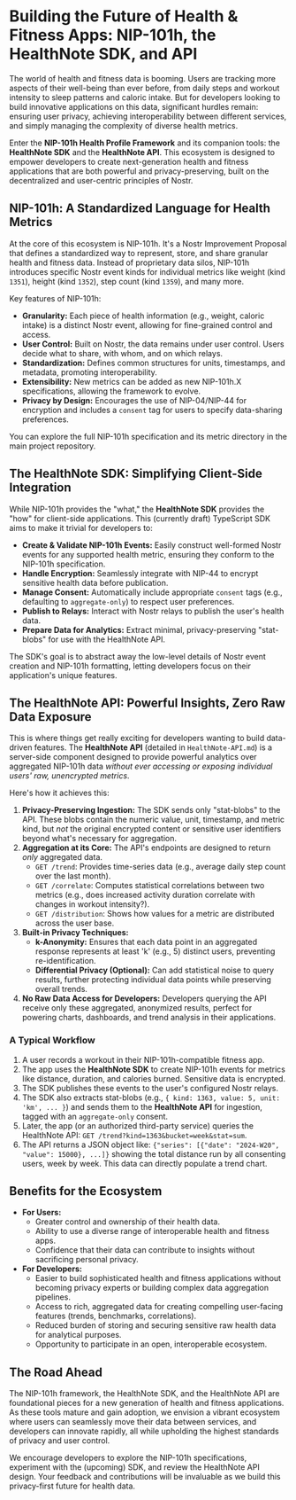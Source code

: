 # Building the Future of Health & Fitness Apps: NIP-101h, the HealthNote SDK, and API

The world of health and fitness data is booming. Users are tracking more aspects of their well-being than ever before, from daily steps and workout intensity to sleep patterns and caloric intake. But for developers looking to build innovative applications on this data, significant hurdles remain: ensuring user privacy, achieving interoperability between different services, and simply managing the complexity of diverse health metrics.

Enter the **NIP-101h Health Profile Framework** and its companion tools: the **HealthNote SDK** and the **HealthNote API**. This ecosystem is designed to empower developers to create next-generation health and fitness applications that are both powerful and privacy-preserving, built on the decentralized and user-centric principles of Nostr.

## NIP-101h: A Standardized Language for Health Metrics

At the core of this ecosystem is NIP-101h. It's a Nostr Improvement Proposal that defines a standardized way to represent, store, and share granular health and fitness data. Instead of proprietary data silos, NIP-101h introduces specific Nostr event kinds for individual metrics like weight (kind `1351`), height (kind `1352`), step count (kind `1359`), and many more.

Key features of NIP-101h:

*   **Granularity:** Each piece of health information (e.g., weight, caloric intake) is a distinct Nostr event, allowing for fine-grained control and access.
*   **User Control:** Built on Nostr, the data remains under user control. Users decide what to share, with whom, and on which relays.
*   **Standardization:** Defines common structures for units, timestamps, and metadata, promoting interoperability.
*   **Extensibility:** New metrics can be added as new NIP-101h.X specifications, allowing the framework to evolve.
*   **Privacy by Design:** Encourages the use of NIP-04/NIP-44 for encryption and includes a `consent` tag for users to specify data-sharing preferences.

You can explore the full NIP-101h specification and its metric directory in the main project repository.

## The HealthNote SDK: Simplifying Client-Side Integration

While NIP-101h provides the "what," the **HealthNote SDK** provides the "how" for client-side applications. This (currently draft) TypeScript SDK aims to make it trivial for developers to:

*   **Create & Validate NIP-101h Events:** Easily construct well-formed Nostr events for any supported health metric, ensuring they conform to the NIP-101h specification.
*   **Handle Encryption:** Seamlessly integrate with NIP-44 to encrypt sensitive health data before publication.
*   **Manage Consent:** Automatically include appropriate `consent` tags (e.g., defaulting to `aggregate-only`) to respect user preferences.
*   **Publish to Relays:** Interact with Nostr relays to publish the user's health data.
*   **Prepare Data for Analytics:** Extract minimal, privacy-preserving "stat-blobs" for use with the HealthNote API.

The SDK's goal is to abstract away the low-level details of Nostr event creation and NIP-101h formatting, letting developers focus on their application's unique features.

## The HealthNote API: Powerful Insights, Zero Raw Data Exposure

This is where things get really exciting for developers wanting to build data-driven features. The **HealthNote API** (detailed in `HealthNote-API.md`) is a server-side component designed to provide powerful analytics over aggregated NIP-101h data *without ever accessing or exposing individual users' raw, unencrypted metrics*.

Here's how it achieves this:

1.  **Privacy-Preserving Ingestion:** The SDK sends only "stat-blobs" to the API. These blobs contain the numeric value, unit, timestamp, and metric kind, but *not* the original encrypted content or sensitive user identifiers beyond what's necessary for aggregation.
2.  **Aggregation at its Core:** The API's endpoints are designed to return *only* aggregated data.
    *   `GET /trend`: Provides time-series data (e.g., average daily step count over the last month).
    *   `GET /correlate`: Computes statistical correlations between two metrics (e.g., does increased activity duration correlate with changes in workout intensity?).
    *   `GET /distribution`: Shows how values for a metric are distributed across the user base.
3.  **Built-in Privacy Techniques:**
    *   **k-Anonymity:** Ensures that each data point in an aggregated response represents at least 'k' (e.g., 5) distinct users, preventing re-identification.
    *   **Differential Privacy (Optional):** Can add statistical noise to query results, further protecting individual data points while preserving overall trends.
4.  **No Raw Data Access for Developers:** Developers querying the API receive only these aggregated, anonymized results, perfect for powering charts, dashboards, and trend analysis in their applications.

### A Typical Workflow

1.  A user records a workout in their NIP-101h-compatible fitness app.
2.  The app uses the **HealthNote SDK** to create NIP-101h events for metrics like distance, duration, and calories burned. Sensitive data is encrypted.
3.  The SDK publishes these events to the user's configured Nostr relays.
4.  The SDK also extracts stat-blobs (e.g., `{ kind: 1363, value: 5, unit: 'km', ... }`) and sends them to the **HealthNote API** for ingestion, tagged with an `aggregate-only` consent.
5.  Later, the app (or an authorized third-party service) queries the HealthNote API: `GET /trend?kind=1363&bucket=week&stat=sum`.
6.  The API returns a JSON object like: `{"series": [{"date": "2024-W20", "value": 15000}, ...]}` showing the total distance run by all consenting users, week by week. This data can directly populate a trend chart.

## Benefits for the Ecosystem

*   **For Users:**
    *   Greater control and ownership of their health data.
    *   Ability to use a diverse range of interoperable health and fitness apps.
    *   Confidence that their data can contribute to insights without sacrificing personal privacy.
*   **For Developers:**
    *   Easier to build sophisticated health and fitness applications without becoming privacy experts or building complex data aggregation pipelines.
    *   Access to rich, aggregated data for creating compelling user-facing features (trends, benchmarks, correlations).
    *   Reduced burden of storing and securing sensitive raw health data for analytical purposes.
    *   Opportunity to participate in an open, interoperable ecosystem.

## The Road Ahead

The NIP-101h framework, the HealthNote SDK, and the HealthNote API are foundational pieces for a new generation of health and fitness applications. As these tools mature and gain adoption, we envision a vibrant ecosystem where users can seamlessly move their data between services, and developers can innovate rapidly, all while upholding the highest standards of privacy and user control.

We encourage developers to explore the NIP-101h specifications, experiment with the (upcoming) SDK, and review the HealthNote API design. Your feedback and contributions will be invaluable as we build this privacy-first future for health data. 